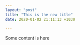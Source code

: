 ```yaml
---
layout: "post"
title: "This is the new title"
date: 2020-01-02 21:11:13 +1030

---
```


Some content is here
